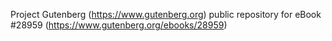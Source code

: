Project Gutenberg (https://www.gutenberg.org) public repository for eBook #28959 (https://www.gutenberg.org/ebooks/28959)
